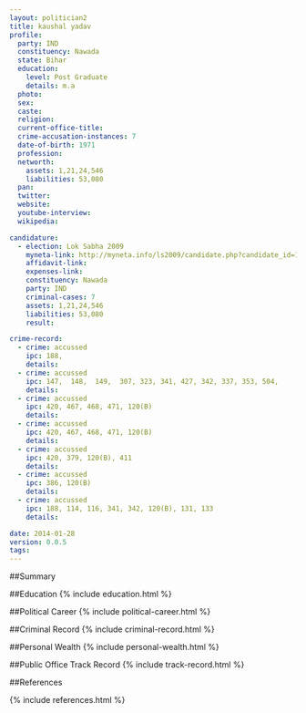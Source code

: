 ```yaml
---
layout: politician2
title: kaushal yadav
profile: 
  party: IND
  constituency: Nawada
  state: Bihar
  education: 
    level: Post Graduate
    details: m.a
  photo: 
  sex: 
  caste: 
  religion: 
  current-office-title: 
  crime-accusation-instances: 7
  date-of-birth: 1971
  profession: 
  networth: 
    assets: 1,21,24,546
    liabilities: 53,080
  pan: 
  twitter: 
  website: 
  youtube-interview: 
  wikipedia: 

candidature: 
  - election: Lok Sabha 2009
    myneta-link: http://myneta.info/ls2009/candidate.php?candidate_id=1330
    affidavit-link: 
    expenses-link: 
    constituency: Nawada 
    party: IND
    criminal-cases: 7
    assets: 1,21,24,546
    liabilities: 53,080
    result:  

crime-record: 
  - crime: accussed
    ipc: 188,
    details:  
  - crime: accussed
    ipc: 147,  148,  149,  307, 323, 341, 427, 342, 337, 353, 504,
    details:  
  - crime: accussed
    ipc: 420, 467, 468, 471, 120(B)
    details:  
  - crime: accussed
    ipc: 420, 467, 468, 471, 120(B)
    details:  
  - crime: accussed
    ipc: 420, 379, 120(B), 411
    details:  
  - crime: accussed
    ipc: 386, 120(B)
    details:  
  - crime: accussed
    ipc: 188, 114, 116, 341, 342, 120(B), 131, 133
    details:  

date: 2014-01-28
version: 0.0.5
tags: 
---
```

##Summary


##Education
{% include education.html %}


##Political Career
{% include political-career.html %}


##Criminal Record
{% include criminal-record.html %}


##Personal Wealth
{% include personal-wealth.html %}


##Public Office Track Record
{% include track-record.html %}


##References


{% include references.html %}